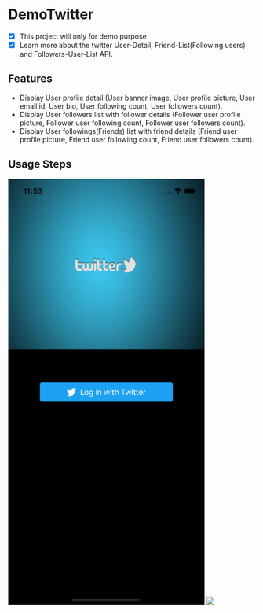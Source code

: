 # DemoTwitter
- [x] This project will only for demo purpose
- [x] Learn more about the twitter User-Detail, Friend-List(Following users) and Followers-User-List API.

## Features
* Display User profile detail (User banner image, User profile picture, User email id, User bio, User following count, User followers count).
* Display User followers list with follower details (Follower user profile picture, Follower user following count, Follower user followers count).
* Display User followings(Friends) list with friend details (Friend user profile picture, Friend user following count, Friend user followers count).

## Usage Steps
<p align="row">
<img src= "/Login.png" width="400" >
<img src= "https://media.giphy.com/media/HYOlBKJBqgAfe/giphy.gif" width="400" >
</p>
